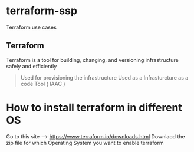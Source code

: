 # terraform-ssp
Terraform use cases

## Terraform
Terraform is a tool for building, changing, and versioning infrastructure safely and efficiently
> Used for provisioning the infrastructure 
> Used as a Infrasturcture as a code Tool ( IAAC )

# How to install terraform in different OS
Go to this site --> https://www.terraform.io/downloads.html
Downlaod the zip file for which Operating System you want to enable terraform
